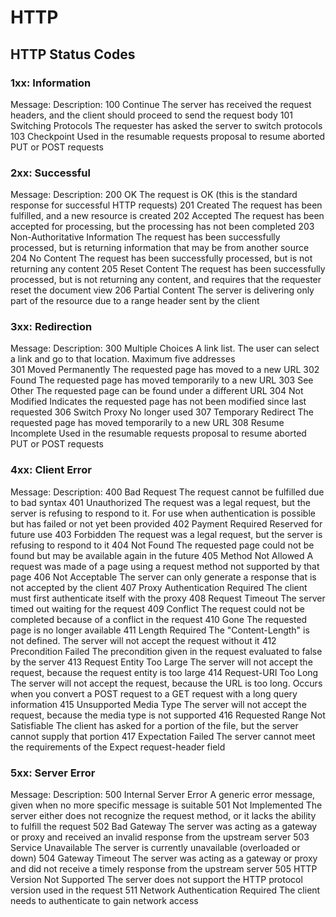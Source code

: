 # HTTP

## HTTP Status Codes

### 1xx: Information
Message:	Description:
100 Continue	The server has received the request headers, and the client should proceed to send the request body
101 Switching Protocols	The requester has asked the server to switch protocols
103 Checkpoint	Used in the resumable requests proposal to resume aborted PUT or POST requests

### 2xx: Successful
Message:	Description:
200 OK	The request is OK (this is the standard response for successful HTTP requests)
201 Created	The request has been fulfilled, and a new resource is created 
202 Accepted	The request has been accepted for processing, but the processing has not been completed
203 Non-Authoritative Information	The request has been successfully processed, but is returning information that may be from another source
204 No Content	The request has been successfully processed, but is not returning any content
205 Reset Content	The request has been successfully processed, but is not returning any content, and requires that the requester reset the document view
206 Partial Content	The server is delivering only part of the resource due to a range header sent by the client

### 3xx: Redirection
Message:	Description:
300 Multiple Choices	A link list. The user can select a link and go to that location. Maximum five addresses  
301 Moved Permanently	The requested page has moved to a new URL 
302 Found	The requested page has moved temporarily to a new URL 
303 See Other	The requested page can be found under a different URL
304 Not Modified	Indicates the requested page has not been modified since last requested
306 Switch Proxy	No longer used
307 Temporary Redirect	The requested page has moved temporarily to a new URL
308 Resume Incomplete	Used in the resumable requests proposal to resume aborted PUT or POST requests

### 4xx: Client Error
Message:	Description:
400 Bad Request	The request cannot be fulfilled due to bad syntax
401 Unauthorized	The request was a legal request, but the server is refusing to respond to it. For use when authentication is possible but has failed or not yet been provided
402 Payment Required	Reserved for future use
403 Forbidden	The request was a legal request, but the server is refusing to respond to it
404 Not Found	The requested page could not be found but may be available again in the future
405 Method Not Allowed	A request was made of a page using a request method not supported by that page
406 Not Acceptable	The server can only generate a response that is not accepted by the client
407 Proxy Authentication Required	The client must first authenticate itself with the proxy
408 Request Timeout	The server timed out waiting for the request
409 Conflict	The request could not be completed because of a conflict in the request
410 Gone	The requested page is no longer available
411 Length Required	The "Content-Length" is not defined. The server will not accept the request without it 
412 Precondition Failed	The precondition given in the request evaluated to false by the server
413 Request Entity Too Large	The server will not accept the request, because the request entity is too large
414 Request-URI Too Long	The server will not accept the request, because the URL is too long. Occurs when you convert a POST request to a GET request with a long query information 
415 Unsupported Media Type	The server will not accept the request, because the media type is not supported 
416 Requested Range Not Satisfiable	The client has asked for a portion of the file, but the server cannot supply that portion
417 Expectation Failed	The server cannot meet the requirements of the Expect request-header field

### 5xx: Server Error
Message:	Description:
500 Internal Server Error	A generic error message, given when no more specific message is suitable
501 Not Implemented	The server either does not recognize the request method, or it lacks the ability to fulfill the request
502 Bad Gateway	The server was acting as a gateway or proxy and received an invalid response from the upstream server
503 Service Unavailable	The server is currently unavailable (overloaded or down)
504 Gateway Timeout	The server was acting as a gateway or proxy and did not receive a timely response from the upstream server
505 HTTP Version Not Supported	The server does not support the HTTP protocol version used in the request
511 Network Authentication Required	The client needs to authenticate to gain network access



